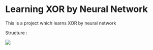 # Learning XOR by Neural Network
This is a project which learns XOR by neural network

Structure : 

![](https://i.imgur.com/Rf6gkwt.png)